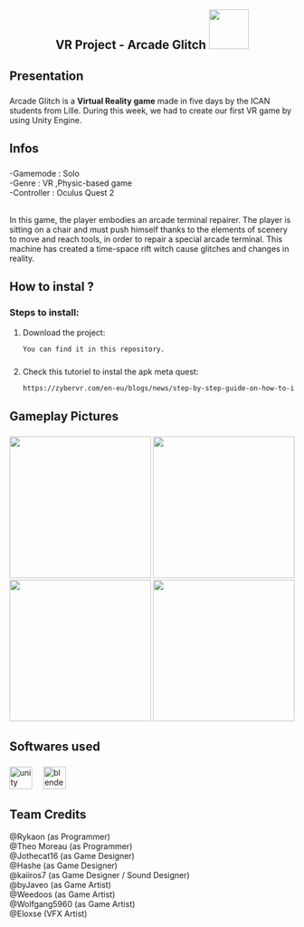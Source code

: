 <h2 align="center">VR Project - Arcade Glitch   <img height="70" src="https://cdn.discordapp.com/attachments/1335906288093106217/1337442664399900766/IMG_0664.png?ex=67a7760b&is=67a6248b&hm=9ef0f87f860109837a8d5df42ed2c2b83fb84318c5fbbbfd726c4231cc5d7301&"  /></h2>

###

<h2 align="left">Presentation</h2>

###

<p align="left">Arcade Glitch is a <b>Virtual Reality game</b> made in five days by the ICAN students from Lille. During this week, we had to create our first VR game by using Unity Engine.</p> 

###

<h2 align="left">Infos</h2>

###

<p align="left">
  -Gamemode : Solo<br>
  -Genre : VR ,Physic-based game<br>
  -Controller : Oculus Quest 2<br><br>

  In this game, the player embodies an arcade terminal repairer. The player is sitting on a chair and must push himself thanks to the elements of scenery to move and reach tools, in order to repair a special arcade terminal. This machine has created a time-space rift witch cause glitches and changes in reality.
</p>

###

<h2 align="left">How to instal ?</h2>

### Steps to install:

1. Download the project:  
   ```bash
   You can find it in this repository.

###

2. Check this tutoriel to instal the apk meta quest:  
   ```bash
   https://zybervr.com/en-eu/blogs/news/step-by-step-guide-on-how-to-install-apk-files-on-meta-quest

<h2 align="left">Gameplay Pictures</h2>

###

<div align="center">
  <img height="250" src="https://media.discordapp.net/attachments/1293963379144392765/1337412509996679199/Capture_decran_2025-02-07_141546.png?ex=67a759f6&is=67a60876&hm=45b377311f88a2773bcb8a5ba046cfe1819f3e7926bbc8e59046cc9b9b3659c7&=&format=webp&quality=lossless&width=834&height=468"  />
  <img height="250" src="https://cdn.discordapp.com/attachments/1293963379144392765/1337420199757877278/Capture_decran_2025-02-07_144614.png?ex=67a7611f&is=67a60f9f&hm=d924a64c06e7090ca836a6cd50d7bc005ebac6d0d3ed64eb277e45d0fbf2c402&"  />
  <img height="250" src="https://cdn.discordapp.com/attachments/1293963379144392765/1337420199321927752/Capture_decran_2025-02-07_145047.png?ex=67a7611f&is=67a60f9f&hm=15a1e542dcab4ad14c51525d6553709b598e2ed7b08dbec8fc9afe6b1002cc8b&"  />
  <img height="250" src="https://cdn.discordapp.com/attachments/1293963379144392765/1337412510499868764/Capture_decran_2025-02-07_141758.png?ex=67a759f6&is=67a60876&hm=1ca74176528180b17d741c5c895093e06baaf5176254316ba5d8b630cf2145aa&"  />
</div>

###

<h2 align="left">Softwares used</h2>

###

<div align="left">
  <img src="https://cdn.jsdelivr.net/gh/devicons/devicon/icons/unity/unity-original.svg" height="40" alt="unity logo"  />
  <img width="12" />
  <img src="https://cdn.jsdelivr.net/gh/devicons/devicon/icons/blender/blender-original.svg" height="40" alt="blender logo"  />
</div>

###

<h2 align="left">Team Credits</h2>

<div>
  @Rykaon (as Programmer)<br>
  @Theo Moreau (as Programmer)<br>
  @Jothecat16 (as Game Designer)<br>
  @Hashe (as Game Designer)<br>
  @kaiiros7 (as Game Designer / Sound Designer)<br>
  @byJaveo (as Game Artist)<br>
  @Weedoos (as Game Artist)<br>
  @Wolfgang5960 (as Game Artist)<br>
  @Eloxse (VFX Artist)<br>
</div>

###

